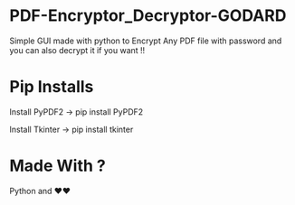 # PDF-Encryptor_Decryptor-GODARD
Simple GUI made with python to Encrypt Any PDF file with password and you can also decrypt it if you want !!


# Pip Installs 
Install PyPDF2 -> pip install PyPDF2 

Install Tkinter -> pip install tkinter

# Made With ?
Python and ❤️❤️
